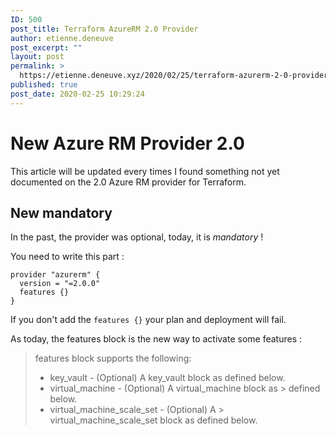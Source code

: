 ```yaml
---
ID: 500
post_title: Terraform AzureRM 2.0 Provider
author: etienne.deneuve
post_excerpt: ""
layout: post
permalink: >
  https://etienne.deneuve.xyz/2020/02/25/terraform-azurerm-2-0-provider/
published: true
post_date: 2020-02-25 10:29:24
---
```

<h1>New Azure RM Provider 2.0</h1>
This article will be updated every times I found something not yet documented on the 2.0 Azure RM provider for Terraform.
<h2>New mandatory</h2>
In the past, the provider was optional, today, it is <em>mandatory</em> !

You need to write this part :
<pre><code class="language-HCL">provider "azurerm" {
  version = "=2.0.0"
  features {}
}
</code></pre>
If you don't add the <code>features {}</code> your plan and deployment will fail.

As today, the features block is the new way to activate some features :
<blockquote>features block supports the following:
<ul>
 	<li>key_vault - (Optional) A key_vault block as defined below.</li>
 	<li>virtual_machine - (Optional) A virtual_machine block as &gt; defined below.</li>
 	<li>virtual_machine_scale_set - (Optional) A &gt; virtual_machine_scale_set block as defined below.</li>
</ul>
</blockquote>